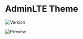 # AdminLTE Theme

![Version](https://img.shields.io/badge/Version-1.4-blue.svg)

![Preview](preview.png)
